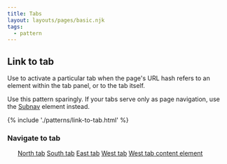 ```yaml
---
title: Tabs
layout: layouts/pages/basic.njk
tags:
  - pattern
---
```


<script type="module">
  import '@rhds/elements/rh-tabs/rh-tabs.js';
  import '@rhds/elements/rh-button/rh-button.js';
  import '@rhds/elements/lib/elements/rh-context-picker/rh-context-picker.js';
</script>


## Link to tab

Use to activate a particular tab when the page's URL hash refers to an element
within the tab panel, or to the tab itself.

<rh-alert state="warning">

Use this pattern sparingly. If your tabs serve only as page navigation,
use the [Subnav](/elements/subnavigation) element instead.

</rh-alert>

{% include './patterns/link-to-tab.html' %}

<nav id="simulate-nav">
  <h3>Navigate to tab</h3>
  <ul>
    <a href="#north">North tab</a>
    <a href="#south">South tab</a>
    <a href="#east">East tab</a>
    <a href="#west">West tab</a>
    <a href="#best">West tab content element</a>
  </ul>
</nav>

[element]: /elements/tabs
[css-props]: /elements/tabs/code/#css-custom-properties

